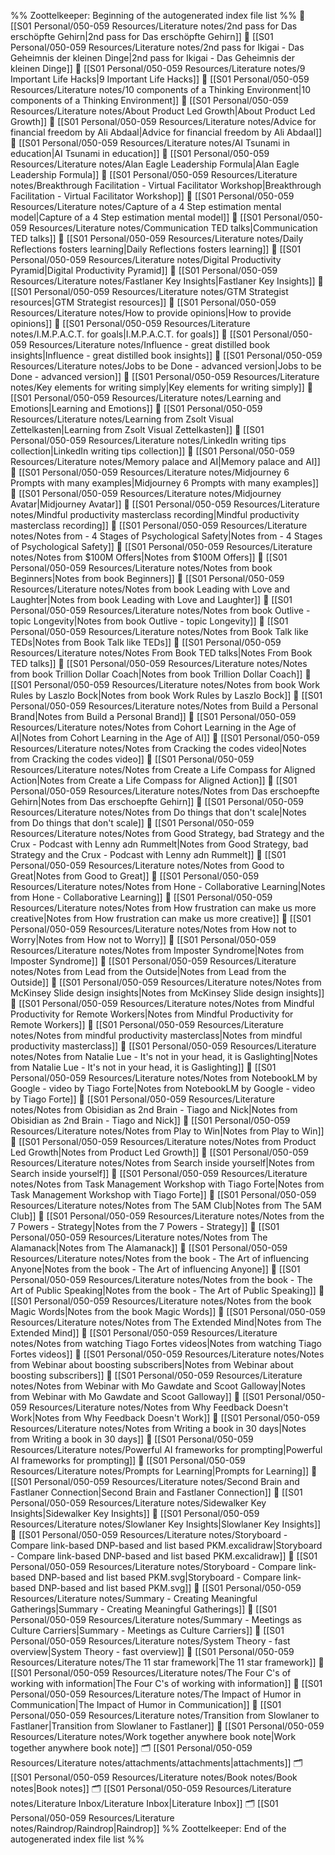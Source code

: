 %% Zoottelkeeper: Beginning of the autogenerated index file list  %%
📄 [[S01 Personal/050-059 Resources/Literature notes/2nd pass for Das erschöpfte Gehirn|2nd pass for Das erschöpfte Gehirn]]
📄 [[S01 Personal/050-059 Resources/Literature notes/2nd pass for Ikigai - Das Geheimnis der kleinen Dinge|2nd pass for Ikigai - Das Geheimnis der kleinen Dinge]]
📄 [[S01 Personal/050-059 Resources/Literature notes/9 Important Life Hacks|9 Important Life Hacks]]
📄 [[S01 Personal/050-059 Resources/Literature notes/10 components of a Thinking Environment|10 components of a Thinking Environment]]
📄 [[S01 Personal/050-059 Resources/Literature notes/About Product Led Growth|About Product Led Growth]]
📄 [[S01 Personal/050-059 Resources/Literature notes/Advice for financial freedom by Ali Abdaal|Advice for financial freedom by Ali Abdaal]]
📄 [[S01 Personal/050-059 Resources/Literature notes/AI Tsunami in education|AI Tsunami in education]]
📄 [[S01 Personal/050-059 Resources/Literature notes/Alan Eagle Leadership Formula|Alan Eagle Leadership Formula]]
📄 [[S01 Personal/050-059 Resources/Literature notes/Breakthrough Facilitation - Virtual Facilitator Workshop|Breakthrough Facilitation - Virtual Facilitator Workshop]]
📄 [[S01 Personal/050-059 Resources/Literature notes/Capture of a 4 Step estimation mental model|Capture of a 4 Step estimation mental model]]
📄 [[S01 Personal/050-059 Resources/Literature notes/Communication TED talks|Communication TED talks]]
📄 [[S01 Personal/050-059 Resources/Literature notes/Daily Reflections fosters learning|Daily Reflections fosters learning]]
📄 [[S01 Personal/050-059 Resources/Literature notes/Digital Productivity Pyramid|Digital Productivity Pyramid]]
📄 [[S01 Personal/050-059 Resources/Literature notes/Fastlaner Key Insights|Fastlaner Key Insights]]
📄 [[S01 Personal/050-059 Resources/Literature notes/GTM Strategist resources|GTM Strategist resources]]
📄 [[S01 Personal/050-059 Resources/Literature notes/How to provide opinions|How to provide opinions]]
📄 [[S01 Personal/050-059 Resources/Literature notes/I.M.P.A.C.T. for goals|I.M.P.A.C.T. for goals]]
📄 [[S01 Personal/050-059 Resources/Literature notes/Influence - great distilled book insights|Influence - great distilled book insights]]
📄 [[S01 Personal/050-059 Resources/Literature notes/Jobs to be Done - advanced version|Jobs to be Done - advanced version]]
📄 [[S01 Personal/050-059 Resources/Literature notes/Key elements for writing simply|Key elements for writing simply]]
📄 [[S01 Personal/050-059 Resources/Literature notes/Learning and Emotions|Learning and Emotions]]
📄 [[S01 Personal/050-059 Resources/Literature notes/Learning from Zsolt Visual Zettelkasten|Learning from Zsolt Visual Zettelkasten]]
📄 [[S01 Personal/050-059 Resources/Literature notes/LinkedIn writing tips collection|LinkedIn writing tips collection]]
📄 [[S01 Personal/050-059 Resources/Literature notes/Memory palace and AI|Memory palace and AI]]
📄 [[S01 Personal/050-059 Resources/Literature notes/Midjourney 6 Prompts with many examples|Midjourney 6 Prompts with many examples]]
📄 [[S01 Personal/050-059 Resources/Literature notes/Midjourney Avatar|Midjourney Avatar]]
📄 [[S01 Personal/050-059 Resources/Literature notes/Mindful productivity masterclass recording|Mindful productivity masterclass recording]]
📄 [[S01 Personal/050-059 Resources/Literature notes/Notes from - 4 Stages of Psychological Safety|Notes from - 4 Stages of Psychological Safety]]
📄 [[S01 Personal/050-059 Resources/Literature notes/Notes from $100M Offers|Notes from $100M Offers]]
📄 [[S01 Personal/050-059 Resources/Literature notes/Notes from book Beginners|Notes from book Beginners]]
📄 [[S01 Personal/050-059 Resources/Literature notes/Notes from book Leading with Love and Laughter|Notes from book Leading with Love and Laughter]]
📄 [[S01 Personal/050-059 Resources/Literature notes/Notes from book Outlive - topic Longevity|Notes from book Outlive - topic Longevity]]
📄 [[S01 Personal/050-059 Resources/Literature notes/Notes from Book Talk like TEDs|Notes from Book Talk like TEDs]]
📄 [[S01 Personal/050-059 Resources/Literature notes/Notes From Book TED talks|Notes From Book TED talks]]
📄 [[S01 Personal/050-059 Resources/Literature notes/Notes from book Trillion Dollar Coach|Notes from book Trillion Dollar Coach]]
📄 [[S01 Personal/050-059 Resources/Literature notes/Notes from book Work Rules by Laszlo Bock|Notes from book Work Rules by Laszlo Bock]]
📄 [[S01 Personal/050-059 Resources/Literature notes/Notes from Build a Personal Brand|Notes from Build a Personal Brand]]
📄 [[S01 Personal/050-059 Resources/Literature notes/Notes from Cohort Learning in the Age of AI|Notes from Cohort Learning in the Age of AI]]
📄 [[S01 Personal/050-059 Resources/Literature notes/Notes from Cracking the codes video|Notes from Cracking the codes video]]
📄 [[S01 Personal/050-059 Resources/Literature notes/Notes from Create a Life Compass for Aligned Action|Notes from Create a Life Compass for Aligned Action]]
📄 [[S01 Personal/050-059 Resources/Literature notes/Notes from Das erschoepfte Gehirn|Notes from Das erschoepfte Gehirn]]
📄 [[S01 Personal/050-059 Resources/Literature notes/Notes from Do things that don't scale|Notes from Do things that don't scale]]
📄 [[S01 Personal/050-059 Resources/Literature notes/Notes from Good Strategy, bad Strategy and the Crux - Podcast with Lenny adn Rummelt|Notes from Good Strategy, bad Strategy and the Crux - Podcast with Lenny adn Rummelt]]
📄 [[S01 Personal/050-059 Resources/Literature notes/Notes from Good to Great|Notes from Good to Great]]
📄 [[S01 Personal/050-059 Resources/Literature notes/Notes from Hone - Collaborative Learning|Notes from Hone - Collaborative Learning]]
📄 [[S01 Personal/050-059 Resources/Literature notes/Notes from How frustration can make us more creative|Notes from How frustration can make us more creative]]
📄 [[S01 Personal/050-059 Resources/Literature notes/Notes from How not to Worry|Notes from How not to Worry]]
📄 [[S01 Personal/050-059 Resources/Literature notes/Notes from Imposter Syndrome|Notes from Imposter Syndrome]]
📄 [[S01 Personal/050-059 Resources/Literature notes/Notes from Lead from the Outside|Notes from Lead from the Outside]]
📄 [[S01 Personal/050-059 Resources/Literature notes/Notes from McKinsey Slide design insights|Notes from McKinsey Slide design insights]]
📄 [[S01 Personal/050-059 Resources/Literature notes/Notes from Mindful Productivity for Remote Workers|Notes from Mindful Productivity for Remote Workers]]
📄 [[S01 Personal/050-059 Resources/Literature notes/Notes from mindful productivity masterclass|Notes from mindful productivity masterclass]]
📄 [[S01 Personal/050-059 Resources/Literature notes/Notes from Natalie Lue - It's not in your head, it is Gaslighting|Notes from Natalie Lue - It's not in your head, it is Gaslighting]]
📄 [[S01 Personal/050-059 Resources/Literature notes/Notes from NotebookLM by Google - video by Tiago Forte|Notes from NotebookLM by Google - video by Tiago Forte]]
📄 [[S01 Personal/050-059 Resources/Literature notes/Notes from Obisidian as 2nd Brain - Tiago and Nick|Notes from Obisidian as 2nd Brain - Tiago and Nick]]
📄 [[S01 Personal/050-059 Resources/Literature notes/Notes from Play to Win|Notes from Play to Win]]
📄 [[S01 Personal/050-059 Resources/Literature notes/Notes from Product Led Growth|Notes from Product Led Growth]]
📄 [[S01 Personal/050-059 Resources/Literature notes/Notes from Search inside yourself|Notes from Search inside yourself]]
📄 [[S01 Personal/050-059 Resources/Literature notes/Notes from Task Management Workshop with Tiago Forte|Notes from Task Management Workshop with Tiago Forte]]
📄 [[S01 Personal/050-059 Resources/Literature notes/Notes from The 5AM Club|Notes from The 5AM Club]]
📄 [[S01 Personal/050-059 Resources/Literature notes/Notes from the 7 Powers - Strategy|Notes from the 7 Powers - Strategy]]
📄 [[S01 Personal/050-059 Resources/Literature notes/Notes from The Alamanack|Notes from The Alamanack]]
📄 [[S01 Personal/050-059 Resources/Literature notes/Notes from the book - The Art of influencing Anyone|Notes from the book - The Art of influencing Anyone]]
📄 [[S01 Personal/050-059 Resources/Literature notes/Notes from the book - The Art of Public Speaking|Notes from the book - The Art of Public Speaking]]
📄 [[S01 Personal/050-059 Resources/Literature notes/Notes from the book Magic Words|Notes from the book Magic Words]]
📄 [[S01 Personal/050-059 Resources/Literature notes/Notes from The Extended Mind|Notes from The Extended Mind]]
📄 [[S01 Personal/050-059 Resources/Literature notes/Notes from watching Tiago Fortes videos|Notes from watching Tiago Fortes videos]]
📄 [[S01 Personal/050-059 Resources/Literature notes/Notes from Webinar about boosting subscribers|Notes from Webinar about boosting subscribers]]
📄 [[S01 Personal/050-059 Resources/Literature notes/Notes from Webinar with Mo Gawdate and Scoot Galloway|Notes from Webinar with Mo Gawdate and Scoot Galloway]]
📄 [[S01 Personal/050-059 Resources/Literature notes/Notes from Why Feedback Doesn't Work|Notes from Why Feedback Doesn't Work]]
📄 [[S01 Personal/050-059 Resources/Literature notes/Notes from Writing a book in 30 days|Notes from Writing a book in 30 days]]
📄 [[S01 Personal/050-059 Resources/Literature notes/Powerful AI frameworks for prompting|Powerful AI frameworks for prompting]]
📄 [[S01 Personal/050-059 Resources/Literature notes/Prompts for Learning|Prompts for Learning]]
📄 [[S01 Personal/050-059 Resources/Literature notes/Second Brain and Fastlaner Connection|Second Brain and Fastlaner Connection]]
📄 [[S01 Personal/050-059 Resources/Literature notes/Sidewalker Key Insights|Sidewalker Key Insights]]
📄 [[S01 Personal/050-059 Resources/Literature notes/Slowlaner Key Insights|Slowlaner Key Insights]]
📄 [[S01 Personal/050-059 Resources/Literature notes/Storyboard - Compare link-based DNP-based and list based PKM.excalidraw|Storyboard - Compare link-based DNP-based and list based PKM.excalidraw]]
📄 [[S01 Personal/050-059 Resources/Literature notes/Storyboard - Compare link-based DNP-based and list based PKM.svg|Storyboard - Compare link-based DNP-based and list based PKM.svg]]
📄 [[S01 Personal/050-059 Resources/Literature notes/Summary - Creating Meaningful Gatherings|Summary - Creating Meaningful Gatherings]]
📄 [[S01 Personal/050-059 Resources/Literature notes/Summary - Meetings as Culture Carriers|Summary - Meetings as Culture Carriers]]
📄 [[S01 Personal/050-059 Resources/Literature notes/System Theory - fast overview|System Theory - fast overview]]
📄 [[S01 Personal/050-059 Resources/Literature notes/The 11 star framework|The 11 star framework]]
📄 [[S01 Personal/050-059 Resources/Literature notes/The Four C's of working with information|The Four C's of working with information]]
📄 [[S01 Personal/050-059 Resources/Literature notes/The Impact of Humor in Communication|The Impact of Humor in Communication]]
📄 [[S01 Personal/050-059 Resources/Literature notes/Transition from Slowlaner to Fastlaner|Transition from Slowlaner to Fastlaner]]
📄 [[S01 Personal/050-059 Resources/Literature notes/Work together anywhere book note|Work together anywhere book note]]
🗂️ [[S01 Personal/050-059 Resources/Literature notes/attachments/attachments|attachments]]
🗂️ [[S01 Personal/050-059 Resources/Literature notes/Book notes/Book notes|Book notes]]
🗂️ [[S01 Personal/050-059 Resources/Literature notes/Literature Inbox/Literature Inbox|Literature Inbox]]
🗂️ [[S01 Personal/050-059 Resources/Literature notes/Raindrop/Raindrop|Raindrop]]
%% Zoottelkeeper: End of the autogenerated index file list  %%
